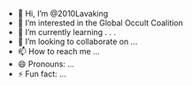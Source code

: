 - 👋 Hi, I’m @2010Lavaking
- 👀 I’m interested in the Global Occult Coalition
- 🌱 I’m currently learning . . .
- 💞️ I’m looking to collaborate on ...
- 📫 How to reach me ...
- 😄 Pronouns: ...
- ⚡ Fun fact: ...

<!---
2010Lavaking/2010Lavaking is a ✨ special ✨ repository because its `README.md` (this file) appears on your GitHub profile.
You can click the Preview link to take a look at your changes.
--->
